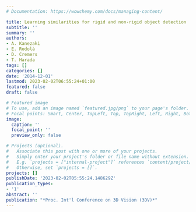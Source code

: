 ```yaml
---
# Documentation: https://wowchemy.com/docs/managing-content/

title: Learning similarities for rigid and non-rigid object detection
subtitle: ''
summary: ''
authors:
- A. Kanezaki
- E. Rodolà
- D. Cremers
- T. Harada
tags: []
categories: []
date: '2014-12-01'
lastmod: 2023-02-02T06:55:24+01:00
featured: false
draft: false

# Featured image
# To use, add an image named `featured.jpg/png` to your page's folder.
# Focal points: Smart, Center, TopLeft, Top, TopRight, Left, Right, BottomLeft, Bottom, BottomRight.
image:
  caption: ''
  focal_point: ''
  preview_only: false

# Projects (optional).
#   Associate this post with one or more of your projects.
#   Simply enter your project's folder or file name without extension.
#   E.g. `projects = ["internal-project"]` references `content/project/deep-learning/index.md`.
#   Otherwise, set `projects = []`.
projects: []
publishDate: '2023-02-02T05:55:24.148629Z'
publication_types:
- '1'
abstract: ''
publication: "*Proc. Int'l Conference on 3D Vision (3DV)*"
---
```

